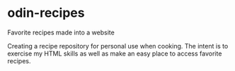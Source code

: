 # odin-recipes
Favorite recipes made into a website

Creating a recipe repository for personal use when cooking. 
The intent is to exercise my HTML skills as well as make an easy place to access favorite recipes. 

